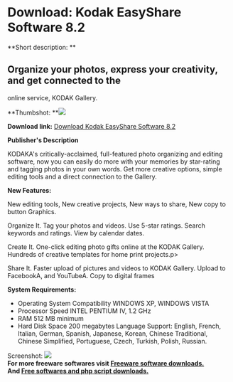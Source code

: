 # Download: Kodak EasyShare Software 8.2

**Short description: **

## Organize your photos, express your creativity, and get connected to the
online service, KODAK Gallery.

  
**Thumbshot: **![](http://www.freewarefiles.com/screenshot/kodakeasyshare8_md.jpg)   
  
**Download link:** [Download Kodak EasyShare Software 8.2](http://freesoftwares.boysofts.com/Kodak-EasyShare-Software_program_39988.html)  
  

**Publisher's Description**  
  

KODAKA's critically-acclaimed, full-featured photo organizing and editing
software, now you can easily do more with your memories by star-rating and
tagging photos in your own words. Get more creative options, simple editing
tools and a direct connection to the Gallery.

**New Features:**

New editing tools, New creative projects, New ways to share, New copy to
button Graphics.

Organize It. Tag your photos and videos. Use 5-star ratings. Search keywords
and ratings. View by calendar dates.

Create It. One-click editing photo gifts online at the KODAK Gallery. Hundreds
of creative templates for home print projects.p>

Share It. Faster upload of pictures and videos to KODAK Gallery. Upload to
FacebookA, and YouTubeA. Copy to digital frames

**System Requirements:**

  * Operating System Compatibility WINDOWS XP, WINDOWS VISTA 
  * Processor Speed INTEL PENTIUM IV, 1.2 GHz 
  * RAM 512 MB minimum 
  * Hard Disk Space 200 megabytes 
Language Support: English, French, Italian, German, Spanish, Japanese, Korean,
Chinese Traditional, Chinese Simplified, Portuguese, Czech, Turkish, Polish,
Russian.

  
  
Screenshot: ![](http://www.freewarefiles.com/screenshot/kodakeasyshare8.jpg)  
**For more freeware softwares visit [Freeware software downloads.](http://freesoftwares.boysofts.com/)**   
**And [Free softwares and php script downloads.](http://www.boysofts.com/)**

